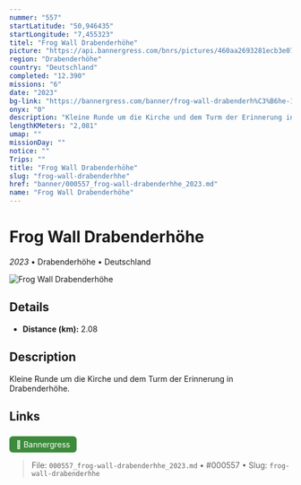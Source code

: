 ```yaml
---
nummer: "557"
startLatitude: "50,946435"
startLongitude: "7,455323"
titel: "Frog Wall Drabenderhöhe"
picture: "https://api.bannergress.com/bnrs/pictures/460aa2693281ecb3e07f5c1d6fefbeda"
region: "Drabenderhöhe"
country: "Deutschland"
completed: "12.390"
missions: "6"
date: "2023"
bg-link: "https://bannergress.com/banner/frog-wall-drabenderh%C3%B6he-176f"
onyx: "0"
description: "Kleine Runde um die Kirche und dem Turm der Erinnerung in Drabenderhöhe."
lengthKMeters: "2,081"
umap: ""
missionDay: ""
notice: ""
Trips: ""
title: "Frog Wall Drabenderhöhe"
slug: "frog-wall-drabenderhhe"
href: "banner/000557_frog-wall-drabenderhhe_2023.md"
name: "Frog Wall Drabenderhöhe"
---
```

# Frog Wall Drabenderhöhe

*2023* • Drabenderhöhe • Deutschland

![Frog Wall Drabenderhöhe](https://api.bannergress.com/bnrs/pictures/460aa2693281ecb3e07f5c1d6fefbeda)



## Details
- **Distance (km):** 2.08






## Description
Kleine Runde um die Kirche und dem Turm der Erinnerung in Drabenderhöhe.



## Links
<a href="https://bannergress.com/banner/frog-wall-drabenderh%C3%B6he-176f" style="display:inline-block;margin:6px 8px 0 0;padding:6px 12px;background:#3c8b3c;color:#fff;text-decoration:none;border-radius:6px;">🔗 Bannergress</a>




> File: `000557_frog-wall-drabenderhhe_2023.md` • #000557 • Slug: `frog-wall-drabenderhhe`
